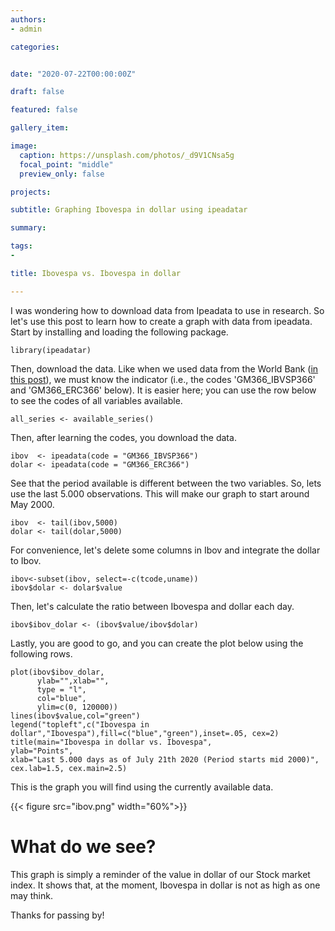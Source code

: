 ```yaml
---
authors:
- admin

categories: 


date: "2020-07-22T00:00:00Z"

draft: false

featured: false

gallery_item:

image:
  caption: https://unsplash.com/photos/_d9V1CNsa5g
  focal_point: "middle"
  preview_only: false

projects:

subtitle: Graphing Ibovespa in dollar using ipeadatar

summary: 

tags:
- 

title: Ibovespa vs. Ibovespa in dollar

---
```


I was wondering how to download data from Ipeadata to use in research. So let's use this post to learn how to create a graph with data from ipeadata. Start by installing and loading the following package. 

    library(ipeadatar)
    
Then, download the data. Like when we used data from the World Bank ([in this post](https://henriquemartins.net/post/2020-07-18-nr-listed-firms/)), we must know the indicator (i.e., the codes 'GM366_IBVSP366' and 'GM366_ERC366' below). It is easier here; you can use the row below to see the codes of all variables available.

    all_series <- available_series()

Then, after learning the codes, you download the data.  

    ibov  <- ipeadata(code = "GM366_IBVSP366")
    dolar <- ipeadata(code = "GM366_ERC366")

    
See that the period available is different between the two variables. So, lets use the last 5.000 observations. This will make our graph to start around May 2000.

    ibov  <- tail(ibov,5000)
    dolar <- tail(dolar,5000)

For convenience, let's delete some columns in Ibov and integrate the dollar to Ibov. 

    ibov<-subset(ibov, select=-c(tcode,uname))
    ibov$dolar <- dolar$value

Then, let's calculate the ratio between Ibovespa and dollar each day.     
    
    ibov$ibov_dolar <- (ibov$value/ibov$dolar)

    
Lastly, you are good to go, and you can create the plot below using the following rows.

    plot(ibov$ibov_dolar,
          ylab="",xlab="",
          type = "l", 
          col="blue",
          ylim=c(0, 120000))
    lines(ibov$value,col="green")
    legend("topleft",c("Ibovespa in dollar","Ibovespa"),fill=c("blue","green"),inset=.05, cex=2)
    title(main="Ibovespa in dollar vs. Ibovespa",
    ylab="Points", 
    xlab="Last 5.000 days as of July 21th 2020 (Period starts mid 2000)", cex.lab=1.5, cex.main=2.5)  
 

This is the graph you will find using the currently available data.

{{< figure src="ibov.png"  width="60%">}}



# What do we see?       
                 
This graph is simply a reminder of the value in dollar of our Stock market index. It shows that, at the moment, Ibovespa in dollar is not as high as one may think.

Thanks for passing by!

